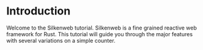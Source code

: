 # Introduction

Welcome to the Silkenweb tutorial. Silkenweb is a fine grained reactive web framework for Rust. This tutorial will guide you through the major features with several variations on a simple counter.
